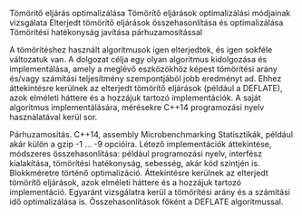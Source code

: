 Tömörítő eljárás optimalizálása
Tömörítő eljárások optimalizálási módjainak vizsgálata
Elterjedt tömörítő eljárások összehasonlítása és optimalizálása
Tömörítési hatékonyság javítása párhuzamosítással

A tömörítéshez használt algoritmusok igen elterjedtek, és igen sokféle változatuk van. A dolgozat célja egy olyan algoritmus kidolgozása és implementálása, amely a meglévő eszközökhöz képest tömörítési arány és/vagy számítási teljesítmény szempontjából jobb eredményt ad. Ehhez áttekintésre kerülnek az elterjedt tömörítő eljárások (például a DEFLATE), azok elméleti háttere és a hozzájuk tartozó implementációk. A saját algoritmus implementálására, mérésekre C++14 programozási nyelv használatával kerül sor.

Párhuzamosítás.
C++14, assembly
Microbenchmarking
Statisztikák, például akár külön a gzip -1 ... -9 opcióira.
Létező implementációk áttekintése, módszeres összehasonlítása: például programozási nyelv, interfész kialakítása, tömörítési hatékonyság, sebesség, akár kód szintjén is.
Blokkméretre történő optimalizáció.
Áttekintésre kerülnek az elterjedt tömörítő eljárások, azok elméleti háttere és a hozzájuk tartozó implementáció.
Egyaránt vizsgálatra kerül a tömörítési arány és a számítási idő optimalizálása is.
Összehasonlítások főként a DEFLATE algoritmussal.
